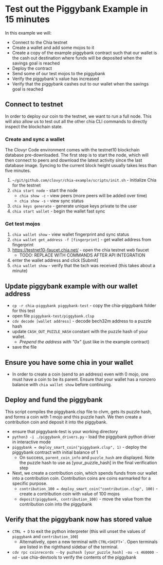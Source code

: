 # Test out the Piggybank Example in 15 minutes

In this example we will:
 - Connect to the Chia testnet
 - Create a wallet and add some mojos to it
 - Create a copy of the example piggybank contract such that our wallet is the cash out destination where funds will be deposited when the savings goal is reached
 - Deploy the contract 
 - Send some of our test mojos to the piggybank
 - Verify the piggybank's value has increased
 - Verify that the piggybank cashes out to our wallet when the savings goal is reached

## Connect to testnet
In order to deploy our coin to the testnet, we want to run a full node. This will also allow us to test out all the other chia CLI commands to directly inspect the blockchain state. 

### Create and sync a wallet
The Clovyr Code environment comes with the testnet10 blockchain database pre-downloaded. The first step is to start the node, which will then connect to peers and download the latest activity since the last database image. Syncing to the current block height usually takes less than five minutes. 

1. `~/git/github.com/clovyr/chia-example/scripts/init.sh` - initialize Chia for the testnet
2. `chia start node` - start the node
   - `chia show -c` - view peers (more peers will be added over time)
   - `chia show -s` - view sync status 
3. `chia keys generate` - generate unique keys private to the user
4. `chia start wallet` - begin the wallet fast sync

### Get test mojos
1. `chia wallet show` - view wallet fingerprint and sync status
2. `chia wallet get_address -f [fingerprint]` - get wallet address from fingerprint
3. https://testnet10-faucet.chia.net/ - open the chia testnet web faucet
   - TODO: REPLACE WITH COMMANDS AFTER API INTEGRATION
4. enter the wallet address and click [Submit]
5. `chia wallet show` - verify that the txch was received (this takes about a minute)

## Update piggybank example with our wallet address
 - `cp -r chia-piggybank piggybank-test` - copy the chia-piggybank folder for this test
 - open file `piggybank-test/piggybank.clsp`
 - `cdv decode [wallet address]` - decode bech32m address to a puzzle hash
 - update `CASH_OUT_PUZZLE_HASH` constant with the puzzle hash of your wallet. 
    - *Prepend the address with "0x"* (just like in the example contract)
 - save the file

## Ensure you have some chia in your wallet

 - In order to create a coin (send to an address) even with 0 mojo, one must
   have a coin to be its parent.  Ensure that your wallet has a nonzero balance
   with `chia wallet show` before continuing.

## Deploy and fund the piggybank
This script compiles the piggybank.clsp file to clvm, gets its puzzle hash, and forms a coin with 1 mojo and this puzzle hash. We then create a contribution coin and deposit it into the piggybank.

- ensure that piggybank-test is your working directory
- `python3 -i ./piggybank_drivers.py` - load the piggybank python driver in interactive mode
- `piggybank = deploy_smart_coin("piggybank.clsp", 1)` - deploy the piggybank contract with initial balance of 1
   - On success, `parent_coin_info` and `puzzle_hash` are displayed. Note the puzzle hash to use as [your_puzzle_hash] in the final verification step
- Next, we create a contribution coin, which spends funds from our wallet into a contribution coin. Contribution coins are coins earmarked for a specific purpose.  
   - `contribution_100 = deploy_smart_coin("contribution.clsp", 100)` - create a contribution coin with value of 100 mojos
   - `deposit(piggybank, contribution_100)` - move the value from the contribution coin into the piggybank

## Verify that the piggybank now has stored value
 - `CTRL + D` to exit the python interpreter (this will unset the values of `piggybank` and `contribution_100`)
    - Alternatively, open a new terminal with `` CTRL+SHIFT+` ``. Open terminals are listed in the righthand sidebar of the terminal.
 - `cdv rpc coinrecords --by puzhash [your_puzzle_hash] -ou -s 460000 -nd` - use chia-devtools to verify the contents of the piggybank
